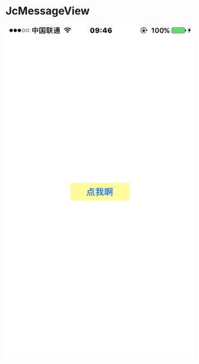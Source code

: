 # JcMessageView
![image](https://github.com/zhaojunchao/JcMessageView/blob/master/MessageImage.gif) 
